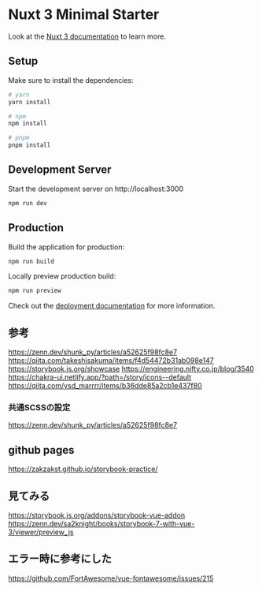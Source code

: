 # Nuxt 3 Minimal Starter

Look at the [Nuxt 3 documentation](https://nuxt.com/docs/getting-started/introduction) to learn more.

## Setup

Make sure to install the dependencies:

```bash
# yarn
yarn install

# npm
npm install

# pnpm
pnpm install
```

## Development Server

Start the development server on http://localhost:3000

```bash
npm run dev
```

## Production

Build the application for production:

```bash
npm run build
```

Locally preview production build:

```bash
npm run preview
```

Check out the [deployment documentation](https://nuxt.com/docs/getting-started/deployment) for more information.

## 参考
https://zenn.dev/shunk_py/articles/a52625f98fc8e7
https://qiita.com/takeshisakuma/items/f4d54472b31ab098e147
https://storybook.js.org/showcase
https://engineering.nifty.co.jp/blog/3540
https://chakra-ui.netlify.app/?path=/story/icons--default
https://qiita.com/ysd_marrrr/items/b36dde85a2cb1e437f80

### 共通SCSSの設定
https://zenn.dev/shunk_py/articles/a52625f98fc8e7

## github pages
https://zakzakst.github.io/storybook-practice/

## 見てみる
https://storybook.js.org/addons/storybook-vue-addon
https://zenn.dev/sa2knight/books/storybook-7-with-vue-3/viewer/preview_js

## エラー時に参考にした
https://github.com/FortAwesome/vue-fontawesome/issues/215
